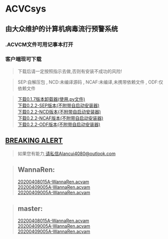 # ACVCsys
## 由大众维护的计算机病毒流行预警系统
### .ACVCM文件可用记事本打开
### 客户端现可下载 
> 下载后请一定按照指示去做,否则有安装不成功的风险!

>SEP:自解压包 , NCD:未编译源码 , NCAF:未编译,未携带依赖文件 , ODF:仅依赖文件

> [下载0.1.7版本卸载器(使用.py文件)](./Client/Unistall.bat)  <br />
> [下载0.2.2-SEP版本(不附带自启动安装器)](./Client/v0.2.2/sep/acvc_installer.exe)  <br />
> [下载0.2.2-NCD版本(不附带自启动安装器)](./Client/v0.2.2/ncd/source.zip)  <br />
> [下载0.2.2-NCAF版本(不附带自启动安装器)](./Client/v0.2.2/ncaf/main_acvc.py)  <br />
> [下载0.2.2-ODF版本(不附带自启动安装器)](./Client/v0.2.2/odf/source.zip)


## [BREAKING ALERT](./breaking0.acvam)


>如果您有能力,请私信Alancui4080@outlook.com



> ## WannaRen:
  >  [20200408015A-WannaRen.acvam](./2020-WannaRen/20200408015A-WannaRen.acvam)  <br />
  >  [20200409005A-WannaRen.acvam](./2020-WannaRen/20200409005A-WannaRen.acvam)  <br />
  >  [20200409005A-WannaRen.acvam](./2020-WannaRen/20200410006A-WannaRen.acvam)

> ## master:
  > [20200408015A-WannaRen.acvam](./master/20200408015A-WannaRen.acvam)  <br />
  > [20200409005A-WannaRen.acvam](./master/20200409005A-WannaRen.acvam)  <br />
  > [20200409005A-WannaRen.acvam](./master/20200410006A-WannaRen.acvam)


